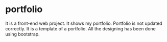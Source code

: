 # portfolio
It is a front-end web project. It shows my portfolio. Portfolio is not updated correctly. It is a template of a portfolio. All the designing has been done using bootstrap.
